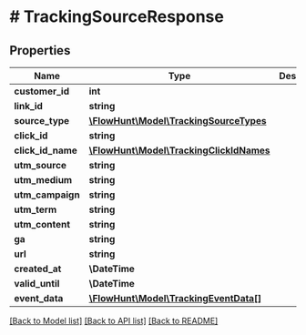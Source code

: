# # TrackingSourceResponse

## Properties

Name | Type | Description | Notes
------------ | ------------- | ------------- | -------------
**customer_id** | **int** |  | [optional]
**link_id** | **string** |  | [optional]
**source_type** | [**\FlowHunt\Model\TrackingSourceTypes**](TrackingSourceTypes.md) |  |
**click_id** | **string** |  | [optional]
**click_id_name** | [**\FlowHunt\Model\TrackingClickIdNames**](TrackingClickIdNames.md) |  | [optional]
**utm_source** | **string** |  | [optional]
**utm_medium** | **string** |  | [optional]
**utm_campaign** | **string** |  | [optional]
**utm_term** | **string** |  | [optional]
**utm_content** | **string** |  | [optional]
**ga** | **string** |  | [optional]
**url** | **string** |  | [optional]
**created_at** | **\DateTime** |  | [optional]
**valid_until** | **\DateTime** |  | [optional]
**event_data** | [**\FlowHunt\Model\TrackingEventData[]**](TrackingEventData.md) |  | [optional]

[[Back to Model list]](../../README.md#models) [[Back to API list]](../../README.md#endpoints) [[Back to README]](../../README.md)
